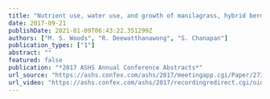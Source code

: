 ```yaml
---
title: "Nutrient use, water use, and growth of manilagrass, hybrid bermudagrass, and seashore paspalum turfgrass in central Thailand"
date: 2017-09-21
publishDate: 2021-01-09T06:43:22.351299Z
authors: ["M. S. Woods", "R. Deewatthanawong", "S. Chanapan"]
publication_types: ["1"]
abstract: ""
featured: false
publication: "*2017 ASHS Annual Conference Abstracts*"
url_source: "https://ashs.confex.com/ashs/2017/meetingapp.cgi/Paper/27386"
url_video: "https://ashs.confex.com/ashs/2017/recordingredirect.cgi/oid/Recording4855/paper27386_1.mp4"
---
```


